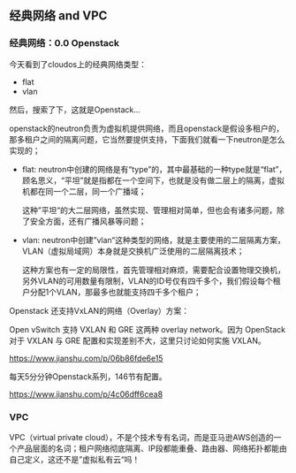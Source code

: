 ## 经典网络 and VPC

### 经典网络：0.0 Openstack

今天看到了cloudos上的经典网络类型：

* flat
* vlan

然后，搜索了下，这就是Openstack...

openstack的neutron负责为虚拟机提供网络，而且openstack是假设多租户的，那多租户之间的隔离问题，它当然要提供支持，下面我们就看一下neutron是怎么实现的；

* flat: neutron中创建的网络是有“type”的，其中最基础的一种type就是“flat”，顾名思义，“平坦”就是指都在一个空间下，也就是没有做二层上的隔离，虚拟机都在同一个二层，同一个广播域；

  这种”平坦“的大二层网络，虽然实现、管理相对简单，但也会有诸多问题，除了安全方面，还有广播风暴等问题；

* vlan: neutron中创建”vlan“这种类型的网络，就是主要使用的二层隔离方案，VLAN（虚拟局域网）本身就是交换机广泛使用的二层隔离技术；

  这种方案也有一定的局限性，首先管理相对麻烦，需要配合设置物理交换机，另外VLAN的可用数量有限制，VLAN的ID号仅有四千多个，我们假设每个租户分配1个VLAN，那最多也就能支持四千多个租户；

Openstack 还支持VxLAN的网络（Overlay）方案：

Open vSwitch 支持 VXLAN 和 GRE 这两种 overlay network。因为 OpenStack 对于 VXLAN 与 GRE 配置和实现差别不大，这里只讨论如何实施 VXLAN。

https://www.jianshu.com/p/06b86fde6e15

每天5分分钟Openstack系列，146节有配置。

https://www.jianshu.com/p/4c06dff6cea8

### VPC

VPC（virtual private cloud），不是个技术专有名词，而是亚马逊AWS创造的一个产品层面的名词；租户网络彻底隔离、IP段都能重叠、路由器、网络拓扑都能由自己定义，这还不是”虚拟私有云“吗！

